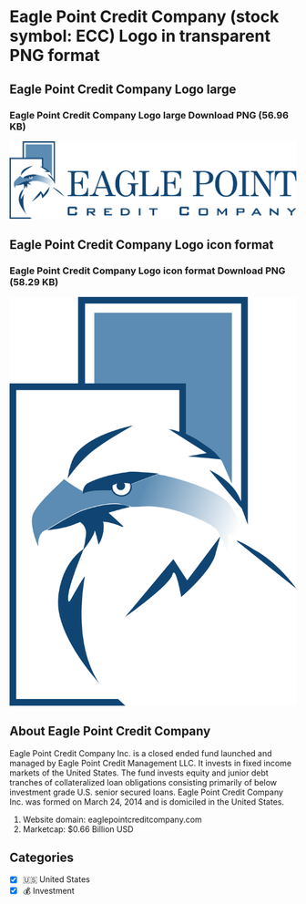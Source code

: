 # Eagle Point Credit Company (stock symbol: ECC) Logo in transparent PNG format

## Eagle Point Credit Company Logo large

### Eagle Point Credit Company Logo large Download PNG (56.96 KB)

![Eagle Point Credit Company Logo large Download PNG (56.96 KB)](/img/orig/ECC_BIG-ca9c147d.png)

## Eagle Point Credit Company Logo icon format

### Eagle Point Credit Company Logo icon format Download PNG (58.29 KB)

![Eagle Point Credit Company Logo icon format Download PNG (58.29 KB)](/img/orig/ECC-ae9a0534.png)

## About Eagle Point Credit Company

Eagle Point Credit Company Inc. is a closed ended fund launched and managed by Eagle Point Credit Management LLC. It invests in fixed income markets of the United States. The fund invests equity and junior debt tranches of collateralized loan obligations consisting primarily of below investment grade U.S. senior secured loans. Eagle Point Credit Company Inc. was formed on March 24, 2014 and is domiciled in the United States.

1. Website domain: eaglepointcreditcompany.com
2. Marketcap: $0.66 Billion USD


## Categories
- [x] 🇺🇸 United States
- [x] 💰 Investment
